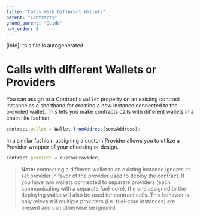 ```yaml
---
title: "Calls With Different Wallets"
parent: "Contracts"
grand_parent: "Guide"
nav_order: 8
---
```


[info]: this file is autogenerated


# Calls with different Wallets or Providers

You can assign to a Contract's `wallet` property on an existing contract instance as a shorthand for creating a new instance connected to the provided wallet. This lets you make contracts calls with different wallets in a chain like fashion.

```typescript
contract.wallet = Wallet.fromAddress(someAddress);
```

In a similar fashion, assigning a custom Provider allows you to utilize a Provider wrapper of your choosing or design.

```typescript
contract.provider = customProvider;
```

> **Note:** connecting a different wallet to an existing instance ignores its set provider in favor of the provider used to deploy the contract. If you have two wallets connected to separate providers (each communicating with a separate fuel-core), the one assigned to the deploying wallet will also be used for contract calls. This behavior is only relevant if multiple providers (i.e. fuel-core instances) are present and can otherwise be ignored.
